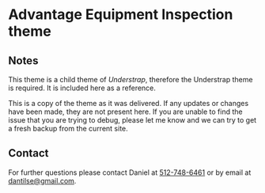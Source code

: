 # Advantage Equipment Inspection theme

## Notes
This theme is a child theme of *Understrap*, therefore the Understrap theme is required. It is included here as a reference.

This is a copy of the theme as it was delivered. If any updates or changes have been made, they are not present here. If you are unable to find the issue that you are trying to debug, please let me know and we can try to get a fresh backup from the current site.

## Contact
For further questions please contact Daniel at [512-748-6461](tel:512-748-6461) or by email at [dantilse@gmail.com](mailto:dantilse@gmail.com).
